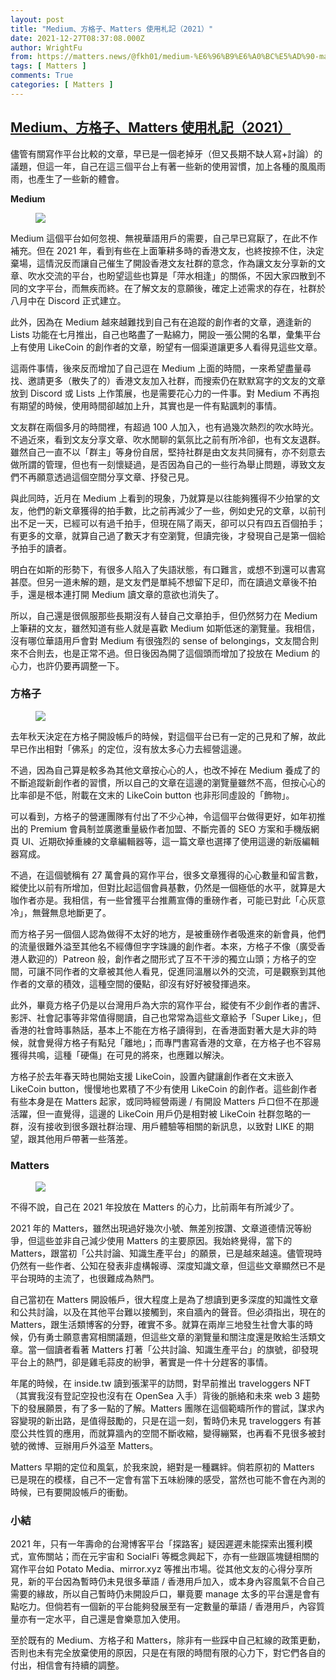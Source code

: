 ```yaml
---
layout: post
title: "Medium、方格子、Matters 使用札記（2021）"
date: 2021-12-27T08:37:08.000Z
author: WrightFu
from: https://matters.news/@fkh01/medium-%E6%96%B9%E6%A0%BC%E5%AD%90-matters-%E4%BD%BF%E7%94%A8%E6%9C%AD%E8%A8%98-2021-bafyreiaaaomsyzvs5jqnie7ocgf76y76jt2fbeoniglvsfj2z7npq6tssy
tags: [ Matters ]
comments: True
categories: [ Matters ]
---
```

<!--1640594228000-->
[Medium、方格子、Matters 使用札記（2021）](https://matters.news/@fkh01/medium-%E6%96%B9%E6%A0%BC%E5%AD%90-matters-%E4%BD%BF%E7%94%A8%E6%9C%AD%E8%A8%98-2021-bafyreiaaaomsyzvs5jqnie7ocgf76y76jt2fbeoniglvsfj2z7npq6tssy)
------

<div>
<p>儘管有關寫作平台比較的文章，早已是一個老掉牙（但又長期不缺人寫+討論）的議題，但這一年，自己在這三個平台上有著一些新的使用習慣，加上各種的風風雨雨，也產生了一些新的體會。</p><p><strong>Medium</strong></p><figure class="image"><img src="https://assets.matters.news/embed/b5fa9b75-8be1-4692-9037-29f80bd1ee21.jpeg" data-asset-id="b5fa9b75-8be1-4692-9037-29f80bd1ee21" referrerpolicy="no-referrer"><figcaption><span></span></figcaption></figure><p>Medium 這個平台如何忽視、無視華語用戶的需要，自己早已寫厭了，在此不作補充。但在 2021 年，看到有些在上面筆耕多時的香港文友，也終按捺不住，決定棄場，這情況反而讓自己催生了開設香港文友社群的意念，作為讓文友分享新的文章、吹水交流的平台，也盼望這些也算是「萍水相逢」的關係，不因大家四散到不同的文字平台，而無疾而終。在了解文友的意願後，確定上述需求的存在，社群於八月中在 Discord 正式建立。</p><p>此外，因為在 Medium 越來越難找到自己有在追蹤的創作者的文章，適逢新的 Lists 功能在七月推出，自己也略盡了一點綿力，開設一張公開的名單，彙集平台上有使用 LikeCoin 的創作者的文章，盼望有一個渠道讓更多人看得見這些文章。</p><p>這兩件事情，後來反而增加了自己逗在 Medium 上面的時間，一來希望盡量尋找、邀請更多（散失了的）香港文友加入社群，而搜索仍在默默寫字的文友的文章放到 Discord 或 Lists 上作策展，也是需要花心力的一件事。對 Medium 不再抱有期望的時候，使用時間卻越加上升，其實也是一件有點諷刺的事情。</p><p>文友群在兩個多月的時間裡，有超過 100 人加入，也有過幾次熱烈的吹水時光。不過近來，看到文友分享文章、吹水閒聊的氣氛比之前有所冷卻，也有文友退群。雖然自己一直不以「群主」等身份自居，堅持社群是由文友共同擁有，亦不刻意去做所謂的管理，但也有一刻懷疑過，是否因為自己的一些行為舉止問題，導致文友們不再願意透過這個空間分享文章、抒發己見。</p><p>與此同時，近月在 Medium 上看到的現象，乃就算是以往能夠獲得不少拍掌的文友，他們的新文章獲得的拍手數，比之前再減少了一些，例如史兄的文章，以前刊出不足一天，已經可以有過千拍手，但現在隔了兩天，卻可以只有四五百個拍手；有更多的文章，就算自己過了數天才有空瀏覽，但讀完後，才發現自己是第一個給予拍手的讀者。</p><p>明白在如斯的形勢下，有很多人陷入了失語狀態，有口難言，或想不到還可以書寫甚麼。但另一道未解的題，是文友們是單純不想留下足印，而在讀過文章後不拍手，還是根本連打開 Medium 讀文章的意欲也消失了。</p><p>所以，自己還是很佩服那些長期沒有人替自己文章拍手，但仍然努力在 Medium 上筆耕的文友，雖然知道有些人就是喜歡 Medium 如斯低迷的瀏覽量。我相信，沒有哪位華語用戶會對 Medium 有很強烈的 sense of belongings，文友間合則來不合則去，也是正常不過。但日後因為開了這個頭而增加了投放在 Medium 的心力，也許仍要再調整一下。</p><h3><strong>方格子</strong></h3><figure class="image"><img src="https://assets.matters.news/embed/ebc77f49-92c5-4384-9135-bbbd5d935031.png" data-asset-id="ebc77f49-92c5-4384-9135-bbbd5d935031" referrerpolicy="no-referrer"><figcaption><span></span></figcaption></figure><p>去年秋天決定在方格子開設帳戶的時候，對這個平台已有一定的己見和了解，故此早已作出相對「佛系」的定位，沒有放太多心力去經營這邊。</p><p>不過，因為自己算是較多為其他文章按心心的人，也改不掉在 Medium 養成了的不斷追蹤新創作者的習慣，所以自己的文章在這邊的瀏覽量雖然不高，但按心心的比率卻是不低，附載在文末的 LikeCoin button 也非形同虛設的「飾物」。</p><p>可以看到，方格子的營運團隊有付出了不少心神，令這個平台做得更好，如年初推出的 Premium 會員制並廣邀重量級作者加盟、不斷完善的 SEO 方案和手機版網頁 UI、近期砍掉重練的文章編輯器等，這一篇文章也選擇了使用這邊的新版編輯器寫成。</p><p>不過，在這個號稱有 27 萬會員的寫作平台，很多文章獲得的心心數量和留言數，縱使比以前有所增加，但對比起這個會員基數，仍然是一個極低的水平，就算是大咖作者亦是。我相信，有一些曾獲平台推薦宣傳的重磅作者，可能已對此「心灰意冷」，無聲無息地斷更了。</p><p>而方格子另一個個人認為做得不太好的地方，是被重磅作者吸進來的新會員，他們的流量很難外溢至其他名不經傳但字字珠譏的創作者。本來，方格子不像（廣受香港人歡迎的）Patreon 般，創作者之間形式了互不干涉的獨立山頭；方格子的空間，可讓不同作者的文章被其他人看見，促進同溫層以外的交流，可是觀察到其他作者的文章的積效，這種空間的優點，卻沒有好好被發揮過來。</p><p>此外，畢竟方格子仍是以台灣用戶為大宗的寫作平台，縱使有不少創作者的書評、影評、社會記事等非常值得閱讀，自己也常常為這些文章給予「Super Like」，但香港的社會時事熱話，基本上不能在方格子讀得到，在香港面對著大是大非的時候，就會覺得方格子有點兒「離地」；而專門書寫香港的文章，在方格子也不容易獲得共鳴，這種「硬傷」在可見的將來，也應難以解決。</p><p>方格子於去年春天時也開始支援 LikeCoin，設置內鍵讓創作者在文末嵌入 LikeCoin button，慢慢地也累積了不少有使用 LikeCoin 的創作者。這些創作者有些本身是在 Matters 起家，或同時經營兩邊 / 有開設 Matters 戶口但不在那邊活躍，但一直覺得，這邊的 LikeCoin 用戶仍是相對被 LikeCoin 社群忽略的一群，沒有接收到很多跟社群治理、用戶體驗等相關的新訊息，以致對 LIKE 的期望，跟其他用戶帶著一些落差。</p><h3><strong>Matters</strong></h3><figure class="image"><img src="https://assets.matters.news/embed/7cdee45b-49ae-4906-9d23-7a67ce0fec27.png" data-asset-id="7cdee45b-49ae-4906-9d23-7a67ce0fec27" referrerpolicy="no-referrer"><figcaption><span></span></figcaption></figure><p>不得不說，自己在 2021 年投放在 Matters 的心力，比前兩年有所減少了。</p><p>2021 年的 Matters，雖然出現過好幾次小號、無差別按讚、文章道德情況等紛爭，但這些並非自己減少使用 Matters 的主要原因。我始終覺得，當下的 Matters，跟當初「公共討論、知識生產平台」的願景，已是越來越遠。儘管現時仍然有一些作者、公知在發表非虛構報導、深度知識文章，但這些文章顯然已不是平台現時的主流了，也很難成為熱門。</p><p>自己當初在 Matters 開設帳戶，很大程度上是為了想讀到更多深度的知識性文章和公共討論，以及在其他平台難以接觸到，來自牆內的聲音。但必須指出，現在的 Matters，跟生活類博客的分野，確實不多。就算在兩岸三地發生社會大事的時候，仍有勇士願意書寫相關議題，但這些文章的瀏覽量和關注度還是敗給生活類文章。當一個讀者看著 Matters 打著「公共討論、知識生產平台」的旗號，卻發現平台上的熱門，卻是雞毛蒜皮的紛爭，著實是一件十分趕客的事情。</p><p>年尾的時候，在 inside.tw 讀到張潔平的訪問，對早前推出 traveloggers NFT （其實我沒有登記空投也沒有在 OpenSea 入手）背後的脈絡和未來 web 3 趨勢下的發展願景，有了多一點的了解。Matters 團隊在這個範疇所作的嘗試，謀求內容變現的新出路，是值得鼓勵的，只是在這一刻，暫時仍未見 traveloggers 有甚麼公共性質的應用，而就算牆內的空間不斷收縮，變得繃緊，也再看不見很多被封號的微博、豆辦用戶外溢至 Matters。</p><p>Matters 早期的定位和風氣，於我來說，絕對是一種羈絆。倘若原初的 Matters 已是現在的模樣，自己不一定會有當下五味紛陳的感受，當然也可能不會在內測的時候，已有要開設帳戶的衝動。</p><h3><strong>小結</strong></h3><p>2021 年，只有一年壽命的台灣博客平台「探路客」疑因遲遲未能探索出獲利模式，宣佈關站；而在元宇宙和 SocialFi 等概念興起下，亦有一些跟區塊鏈相關的寫作平台如 Potato Media、mirror.xyz 等推出市場。從其他文友的心得分享所見，新的平台因為暫時仍未見很多華語 / 香港用戶加入，或本身內容風氣不合自己需要的緣故，所以自己暫時仍未開設戶口，畢竟要 manage 太多的平台還是會有點吃力。但倘若有一個新的平台能夠發展至有一定數量的華語 / 香港用戶，內容質量亦有一定水平，自己還是會樂意加入使用。</p><p>至於既有的 Medium、方格子和 Matters，除非有一些踩中自己紅線的政策更動，否則也未有完全放棄使用的原因，只是在有限的時間有限的心力下，對它們各自的付出，相信會有持續的調整。</p>
</div>
